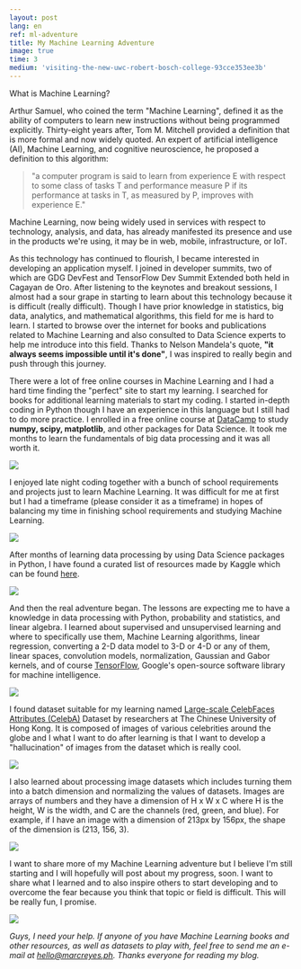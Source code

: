 ```yaml
---
layout: post
lang: en
ref: ml-adventure
title: My Machine Learning Adventure
image: true
time: 3
medium: 'visiting-the-new-uwc-robert-bosch-college-93cce353ee3b'
---
```


What is Machine Learning?

Arthur Samuel, who coined the term "Machine Learning", defined it as the ability of computers to learn new instructions without being programmed explicitly. Thirty-eight years after, Tom M. Mitchell provided a definition that is more formal and now widely quoted. An expert of artificial intelligence (AI), Machine Learning, and cognitive neuroscience, he proposed a definition to this algorithm: 

>"a computer program is said to learn from experience E with respect to some class of tasks T and performance measure P if its performance at tasks in T, as measured by P, improves with experience E."

Machine Learning, now being widely used in services with respect to technology, analysis, and data, has already manifested its presence and use in the products we're using, it may be in web, mobile, infrastructure, or IoT. 

As this technology has continued to flourish, I became interested in developing an application myself. I joined in developer summits, two of which are GDG DevFest and TensorFlow Dev Summit Extended both held in Cagayan de Oro. After listening to the keynotes and breakout sessions, I almost had a sour grape in starting to learn about this technology because it is difficult (really difficult). Though I have prior knowledge in statistics, big data, analytics, and mathematical algorithms, this field for me is hard to learn. I started to browse over the internet for books and publications related to Machine Learning and also consulted to Data Science experts to help me introduce into this field. Thanks to Nelson Mandela's quote, <strong>"it always seems impossible until it's done"</strong>, I was inspired to really begin and push through this journey.

There were a lot of free online courses in Machine Learning and I had a hard time finding the "perfect" site to start my learning. I searched for books for additional learning materials to start my coding. I started in-depth coding in Python though I have an experience in this language but I still had to do more practice. I enrolled in a free online course at <a href="https://www.datacamp.com/courses/intro-to-python-for-data-science">DataCamp</a> to study <strong>numpy, scipy, matplotlib</strong>, and other packages for Data Science. It took me months to learn the fundamentals of big data processing and it was all worth it. 

<img src="../../../../assets/images/posts/mlad-datacamp.jpg">

I enjoyed late night coding together with a bunch of school requirements and projects just to learn Machine Learning. It was difficult for me at first but I had a timeframe (please consider it as a timeframe) in hopes of balancing my time in finishing school requirements and studying Machine Learning.

<img src="../../../../assets/images/posts/mlad-notes.jpg">

After months of learning data processing by using Data Science packages in Python, I have found a curated list of resources made by Kaggle which can be found <a href="https://www.kaggle.com/wiki/Tutorials">here</a>.

<img src="../../../../assets/images/posts/mlad-kaggle.jpg">

And then the real adventure began. The lessons are expecting me to have a knowledge in data processing with Python, probability and statistics, and linear algebra. I learned about supervised and unsupervised learning and where to specifically use them, Machine Learning algorithms, linear regression, converting a 2-D data model to 3-D or 4-D or any of them, linear spaces, convolution models, normalization, Gaussian and Gabor kernels, and of course <a href="https://www.tensorflow.org/">TensorFlow</a>, Google's open-source software library for machine intelligence.

<img src="../../../../assets/images/posts/mlad-tensorflow.jpg">

I found dataset suitable for my learning named <a href="http://mmlab.ie.cuhk.edu.hk/projects/CelebA.html">Large-scale CelebFaces Attributes (CelebA)</a> Dataset by researchers at The Chinese University of Hong Kong. It is composed of images of various celebrities around the globe and I what I want to do after learning is that I want to develop a "hallucination" of images from the dataset which is really cool.

<img src="../../../../assets/images/posts/mlad-dataset.jpg">

I also learned about processing image datasets which includes turning them into a batch dimension and normalizing the values of datasets. Images are arrays of numbers and they have a dimension of H x W x C where H is the height, W is the width, and C are the channels (red, green, and blue). For example, if I have an image with a dimension of 213px by 156px, the shape of the dimension is (213, 156, 3).

<img src="../../../../assets/images/posts/mlad-gabor.jpg">

I want to share more of my Machine Learning adventure but I believe I'm still starting and I will hopefully will post about my progress, soon. I want to share what I learned and to also inspire others to start developing and to overcome the fear because you think that topic or field is difficult. This will be really fun, I promise.

<img src="../../../../assets/images/posts/mlad-normalization.jpg">

*Guys, I need your help. If anyone of you have Machine Learning books and other resources, as well as datasets to play with, feel free to send me an e-mail at <a href="mailto:hello@marcreyes.ph">hello@marcreyes.ph</a>. Thanks everyone for reading my blog.*